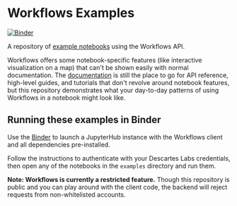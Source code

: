# Workflows Examples

[![Binder](https://mybinder.org/badge_logo.svg)](https://mybinder.org/v2/gh/descarteslabs/workflows-examples/master?urlpath=/lab/tree/log-in-for-binder.ipynb)

A repository of [example notebooks](examples) using the Workflows API.

Workflows offers some notebook-specific features (like interactive visualization on a map) that can't be shown easily with normal documentation. The [documentation](https://docs.descarteslabs.com/descarteslabs/workflows/readme.html) is still the place to go for API reference, high-level guides, and tutorials that don't revolve around notebook features, but this repository demonstrates what your day-to-day patterns of using Workflows in a notebook might look like.

## Running these examples in Binder

Use the [Binder](https://mybinder.org/v2/gh/descarteslabs/workflows-examples/master?urlpath=/lab/tree/log-in-for-binder.ipynb) to launch a JupyterHub instance with the Workflows client and all dependencies pre-installed.

Follow the instructions to authenticate with your Descartes Labs credentials, then open any of the notebooks in the `examples` directory and run them.

**Note: Workflows is currently a restricted feature.** Though this repository is public and you can play around with the client code, the backend will reject requests from non-whitelisted accounts.
